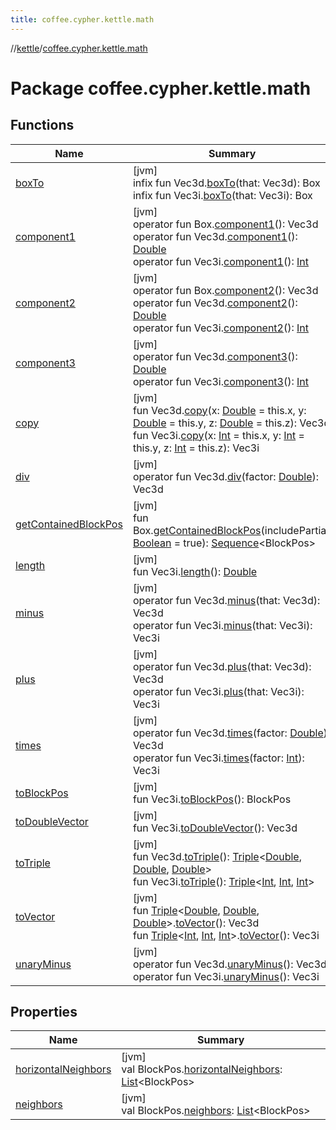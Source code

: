```yaml
---
title: coffee.cypher.kettle.math
---
```

//[kettle](../../index.html)/[coffee.cypher.kettle.math](index.html)



# Package coffee.cypher.kettle.math



## Functions


| Name | Summary |
|---|---|
| [boxTo](box-to.html) | [jvm]<br>infix fun Vec3d.[boxTo](box-to.html)(that: Vec3d): Box<br>infix fun Vec3i.[boxTo](box-to.html)(that: Vec3i): Box |
| [component1](component1.html) | [jvm]<br>operator fun Box.[component1](component1.html)(): Vec3d<br>operator fun Vec3d.[component1](component1.html)(): [Double](https://kotlinlang.org/api/latest/jvm/stdlib/kotlin/-double/index.html)<br>operator fun Vec3i.[component1](component1.html)(): [Int](https://kotlinlang.org/api/latest/jvm/stdlib/kotlin/-int/index.html) |
| [component2](component2.html) | [jvm]<br>operator fun Box.[component2](component2.html)(): Vec3d<br>operator fun Vec3d.[component2](component2.html)(): [Double](https://kotlinlang.org/api/latest/jvm/stdlib/kotlin/-double/index.html)<br>operator fun Vec3i.[component2](component2.html)(): [Int](https://kotlinlang.org/api/latest/jvm/stdlib/kotlin/-int/index.html) |
| [component3](component3.html) | [jvm]<br>operator fun Vec3d.[component3](component3.html)(): [Double](https://kotlinlang.org/api/latest/jvm/stdlib/kotlin/-double/index.html)<br>operator fun Vec3i.[component3](component3.html)(): [Int](https://kotlinlang.org/api/latest/jvm/stdlib/kotlin/-int/index.html) |
| [copy](copy.html) | [jvm]<br>fun Vec3d.[copy](copy.html)(x: [Double](https://kotlinlang.org/api/latest/jvm/stdlib/kotlin/-double/index.html) = this.x, y: [Double](https://kotlinlang.org/api/latest/jvm/stdlib/kotlin/-double/index.html) = this.y, z: [Double](https://kotlinlang.org/api/latest/jvm/stdlib/kotlin/-double/index.html) = this.z): Vec3d<br>fun Vec3i.[copy](copy.html)(x: [Int](https://kotlinlang.org/api/latest/jvm/stdlib/kotlin/-int/index.html) = this.x, y: [Int](https://kotlinlang.org/api/latest/jvm/stdlib/kotlin/-int/index.html) = this.y, z: [Int](https://kotlinlang.org/api/latest/jvm/stdlib/kotlin/-int/index.html) = this.z): Vec3i |
| [div](div.html) | [jvm]<br>operator fun Vec3d.[div](div.html)(factor: [Double](https://kotlinlang.org/api/latest/jvm/stdlib/kotlin/-double/index.html)): Vec3d |
| [getContainedBlockPos](get-contained-block-pos.html) | [jvm]<br>fun Box.[getContainedBlockPos](get-contained-block-pos.html)(includePartial: [Boolean](https://kotlinlang.org/api/latest/jvm/stdlib/kotlin/-boolean/index.html) = true): [Sequence](https://kotlinlang.org/api/latest/jvm/stdlib/kotlin.sequences/-sequence/index.html)&lt;BlockPos&gt; |
| [length](length.html) | [jvm]<br>fun Vec3i.[length](length.html)(): [Double](https://kotlinlang.org/api/latest/jvm/stdlib/kotlin/-double/index.html) |
| [minus](minus.html) | [jvm]<br>operator fun Vec3d.[minus](minus.html)(that: Vec3d): Vec3d<br>operator fun Vec3i.[minus](minus.html)(that: Vec3i): Vec3i |
| [plus](plus.html) | [jvm]<br>operator fun Vec3d.[plus](plus.html)(that: Vec3d): Vec3d<br>operator fun Vec3i.[plus](plus.html)(that: Vec3i): Vec3i |
| [times](times.html) | [jvm]<br>operator fun Vec3d.[times](times.html)(factor: [Double](https://kotlinlang.org/api/latest/jvm/stdlib/kotlin/-double/index.html)): Vec3d<br>operator fun Vec3i.[times](times.html)(factor: [Int](https://kotlinlang.org/api/latest/jvm/stdlib/kotlin/-int/index.html)): Vec3i |
| [toBlockPos](to-block-pos.html) | [jvm]<br>fun Vec3i.[toBlockPos](to-block-pos.html)(): BlockPos |
| [toDoubleVector](to-double-vector.html) | [jvm]<br>fun Vec3i.[toDoubleVector](to-double-vector.html)(): Vec3d |
| [toTriple](to-triple.html) | [jvm]<br>fun Vec3d.[toTriple](to-triple.html)(): [Triple](https://kotlinlang.org/api/latest/jvm/stdlib/kotlin/-triple/index.html)&lt;[Double](https://kotlinlang.org/api/latest/jvm/stdlib/kotlin/-double/index.html), [Double](https://kotlinlang.org/api/latest/jvm/stdlib/kotlin/-double/index.html), [Double](https://kotlinlang.org/api/latest/jvm/stdlib/kotlin/-double/index.html)&gt;<br>fun Vec3i.[toTriple](to-triple.html)(): [Triple](https://kotlinlang.org/api/latest/jvm/stdlib/kotlin/-triple/index.html)&lt;[Int](https://kotlinlang.org/api/latest/jvm/stdlib/kotlin/-int/index.html), [Int](https://kotlinlang.org/api/latest/jvm/stdlib/kotlin/-int/index.html), [Int](https://kotlinlang.org/api/latest/jvm/stdlib/kotlin/-int/index.html)&gt; |
| [toVector](to-vector.html) | [jvm]<br>fun [Triple](https://kotlinlang.org/api/latest/jvm/stdlib/kotlin/-triple/index.html)&lt;[Double](https://kotlinlang.org/api/latest/jvm/stdlib/kotlin/-double/index.html), [Double](https://kotlinlang.org/api/latest/jvm/stdlib/kotlin/-double/index.html), [Double](https://kotlinlang.org/api/latest/jvm/stdlib/kotlin/-double/index.html)&gt;.[toVector](to-vector.html)(): Vec3d<br>fun [Triple](https://kotlinlang.org/api/latest/jvm/stdlib/kotlin/-triple/index.html)&lt;[Int](https://kotlinlang.org/api/latest/jvm/stdlib/kotlin/-int/index.html), [Int](https://kotlinlang.org/api/latest/jvm/stdlib/kotlin/-int/index.html), [Int](https://kotlinlang.org/api/latest/jvm/stdlib/kotlin/-int/index.html)&gt;.[toVector](to-vector.html)(): Vec3i |
| [unaryMinus](unary-minus.html) | [jvm]<br>operator fun Vec3d.[unaryMinus](unary-minus.html)(): Vec3d<br>operator fun Vec3i.[unaryMinus](unary-minus.html)(): Vec3i |


## Properties


| Name | Summary |
|---|---|
| [horizontalNeighbors](horizontal-neighbors.html) | [jvm]<br>val BlockPos.[horizontalNeighbors](horizontal-neighbors.html): [List](https://kotlinlang.org/api/latest/jvm/stdlib/kotlin.collections/-list/index.html)&lt;BlockPos&gt; |
| [neighbors](neighbors.html) | [jvm]<br>val BlockPos.[neighbors](neighbors.html): [List](https://kotlinlang.org/api/latest/jvm/stdlib/kotlin.collections/-list/index.html)&lt;BlockPos&gt; |

